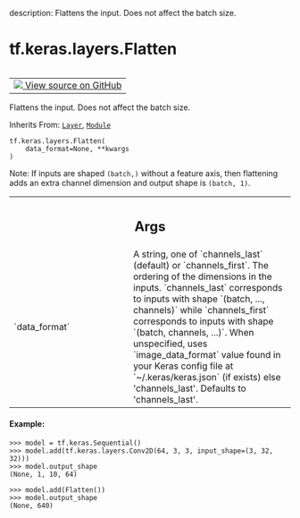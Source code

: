 description: Flattens the input. Does not affect the batch size.

<div itemscope itemtype="http://developers.google.com/ReferenceObject">
<meta itemprop="name" content="tf.keras.layers.Flatten" />
<meta itemprop="path" content="Stable" />
<meta itemprop="property" content="__init__"/>
</div>

# tf.keras.layers.Flatten

<!-- Insert buttons and diff -->

<table class="tfo-notebook-buttons tfo-api nocontent" align="left">
<td>
  <a target="_blank" href="https://github.com/keras-team/keras/tree/v2.15.0/keras/layers/reshaping/flatten.py#L32-L122">
    <img src="https://www.tensorflow.org/images/GitHub-Mark-32px.png" />
    View source on GitHub
  </a>
</td>
</table>



Flattens the input. Does not affect the batch size.

Inherits From: [`Layer`](../../../tf/keras/layers/Layer.md), [`Module`](../../../tf/Module.md)

<pre class="devsite-click-to-copy prettyprint lang-py tfo-signature-link">
<code>tf.keras.layers.Flatten(
    data_format=None, **kwargs
)
</code></pre>



<!-- Placeholder for "Used in" -->

Note: If inputs are shaped `(batch,)` without a feature axis, then
flattening adds an extra channel dimension and output shape is `(batch, 1)`.

<!-- Tabular view -->
 <table class="responsive fixed orange">
<colgroup><col width="214px"><col></colgroup>
<tr><th colspan="2"><h2 class="add-link">Args</h2></th></tr>

<tr>
<td>
`data_format`<a id="data_format"></a>
</td>
<td>
A string,
one of `channels_last` (default) or `channels_first`.
The ordering of the dimensions in the inputs.
`channels_last` corresponds to inputs with shape
`(batch, ..., channels)` while `channels_first` corresponds to
inputs with shape `(batch, channels, ...)`.
When unspecified, uses
`image_data_format` value found in your Keras config file at
 `~/.keras/keras.json` (if exists) else 'channels_last'.
Defaults to 'channels_last'.
</td>
</tr>
</table>



#### Example:



```
>>> model = tf.keras.Sequential()
>>> model.add(tf.keras.layers.Conv2D(64, 3, 3, input_shape=(3, 32, 32)))
>>> model.output_shape
(None, 1, 10, 64)
```

```
>>> model.add(Flatten())
>>> model.output_shape
(None, 640)
```

